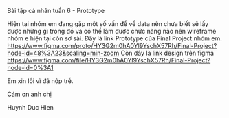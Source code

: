 Bài tập cá nhân tuần 6 - Prototype

Hiện tại nhóm em đang gặp một số vấn đề về data nên chưa biết sẽ lấy được những gì trong đó và có thể làm được chức năng nào nên wireframe nhóm e hiện tại còn sơ sài.
Đây là link Prototype của Final Project nhóm em.
https://www.figma.com/proto/HY3G2m0hA0Yl9YschX57Rh/Final-Project?node-id=48%3A23&scaling=min-zoom
Còn đây là link design trên figma
https://www.figma.com/file/HY3G2m0hA0Yl9YschX57Rh/Final-Project?node-id=0%3A1

Em xin lỗi vì đã nộp trễ.

Cám ơn anh chị

Huynh Duc Hien
